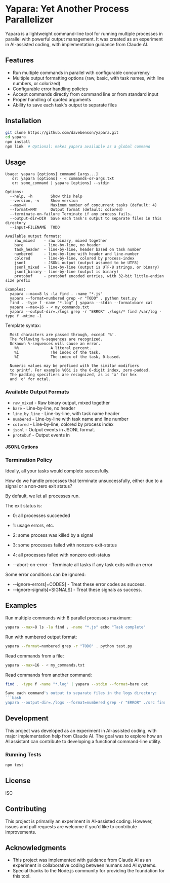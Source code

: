 # Yapara: Yet Another Process Parallelizer

Yapara is a lightweight command-line tool for running multiple processes in parallel with powerful output management. It was created as an experiment in AI-assisted coding, with implementation guidance from Claude AI.

## Features

- Run multiple commands in parallel with configurable concurrency
- Multiple output formatting options (raw, basic, with task names, with line numbers, or colorized)
- Configurable error handling policies
- Accept commands directly from command line or from standard input
- Proper handling of quoted arguments
- Ability to save each task's output to separate files

## Installation

```bash
git clone https://github.com/davebenson/yapara.git
cd yapara
npm install
npm link  # Optional: makes yapara available as a global command
```

## Usage

```
Usage: yapara [options] command [args...]
   or: yapara [options] - < commands-or-args.txt
   or: some_command | yapara [options] --stdin

Options:
  --help, -h        Show this help
  --version, -v     Show version
  --max=N           Maximum number of concurrent tasks (default: 4)
  --format=FMT      Output format (default: colored)
  --terminate-on-failure Terminate if any process fails.
  --output-dir=DIR  Save each task's output to separate files in this directory
  --input=FILENAME  TODO

Available output formats:
    raw_mixed    - raw binary, mixed together
    bare         - line-by-line, no header
    task_header  - line-by-line, header based on task number
    numbered     - line-by-line with header and line-number
    colored      - line-by-line, colored by process-index
    jsonl        - JSONL output (output assumed to be UTF8)
    jsonl_mixed  - line-by-line (output is UTF-8 strings, or binary)
    jsonl_binary - line-by-line (output is binary)
    protobuf     - protobuf encoded entries, with 32-bit little-endian size prefix

Examples:
  yapara --max=8 ls -la find . -name "*.js"
  yapara --format=numbered grep -r "TODO" . python test.py
  find . -type f -name "*.log" | yapara --stdin --format=bare cat
  yapara --max=16 - < my_commands.txt
  yapara --output-dir=./logs grep -r "ERROR" ./logs/* find /var/log -type f -mtime -1

```


Template syntax:
```
  Most characters are passed through, except '%'.
  The following %-sequences are recognized.
  Unknown %-sequences will cause an error.
    %%              A literal percent.
    %i              The index of the task.
    %I              The index of the task, 0-based.

  Numeric values may be prefixed with the similar modifiers
  to printf. For example %06i is the 6-digit index, zero-padded.
  The padding specifiers are recognized, as is 'x' for hex
  and 'o' for octal.
```


### Available Output Formats

- `raw_mixed` - Raw binary output, mixed together
- `bare` - Line-by-line, no header
- `line_by_line` - Line-by-line, with task name header
- `numbered` - Line-by-line with task name and line number
- `colored` - Line-by-line, colored by process index
- `jsonl` - Output events in JSONL format.
- `protobuf` - Output events in 

#### JSONL Options



### Termination Policy

Ideally, all your tasks would complete succesfully.

How do we handle processes that terminate unsuccessfully,
either due to a signal or a non-zero exit status?

By default, we let all processes run.

The exit status is:
- 0: all processes succeeded
- 1: usage errors, etc.
- 2: some process was killed by a signal
- 3: some processes failed with nonzero exit-status
- 4: all processes failed with nonzero exit-status

- --abort-on-error - Terminate all tasks if any task exits with an error

Some error conditions can be ignored:
- --ignore-errors[=CODES] - Treat these error codes as success.
- --ignore-signals[=SIGNALS] - Treat these signals as success.

## Examples

Run multiple commands with 8 parallel processes maximum:
```bash
yapara --max=8 ls -la find . -name "*.js" echo "Task complete"
```

Run with numbered output format:
```bash
yapara --format=numbered grep -r "TODO" . python test.py
```

Read commands from a file:
```bash
yapara --max=16 - < my_commands.txt
```

Read commands from another command:
```bash
find . -type f -name "*.log" | yapara --stdin --format=bare cat

Save each command's output to separate files in the logs directory:
```bash
yapara --output-dir=./logs --format=numbered grep -r "ERROR" ./src find /var/log -type f -mtime -1
```

## Development

This project was developed as an experiment in AI-assisted coding, with major implementation help from Claude AI. The goal was to explore how an AI assistant can contribute to developing a functional command-line utility.

### Running Tests

```bash
npm test
```

## License

ISC

## Contributing

This project is primarily an experiment in AI-assisted coding. However, issues and pull requests are welcome if you'd like to contribute improvements.

## Acknowledgments

- This project was implemented with guidance from Claude AI as an experiment in collaborative coding between humans and AI systems.
- Special thanks to the Node.js community for providing the foundation for this tool.
